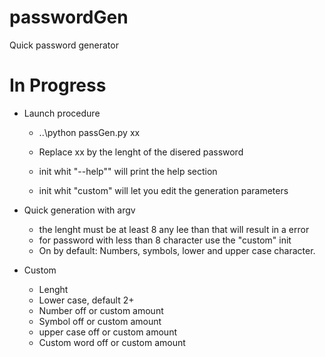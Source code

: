 # passwordGen
Quick password generator 

# In Progress

- Launch procedure
    - ..\python passGen.py xx 

    - Replace xx by the lenght of the disered password
    - init whit "--help"" will print the help section
    - init whit "custom" will let you edit the generation parameters

- Quick generation with argv
    - the lenght must be at least 8 any lee than that will result in a error
    - for password with less than 8 character use the "custom" init
    - On by default: Numbers, symbols, lower and upper case character.

- Custom
    - Lenght
    - Lower case, default 2+
    - Number off or custom amount
    - Symbol off or custom amount
    - upper case off or custom amount
    - Custom word off or custom amount
    
